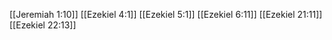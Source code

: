 [[Jeremiah 1:10]]
[[Ezekiel 4:1]]
[[Ezekiel 5:1]]
[[Ezekiel 6:11]]
[[Ezekiel 21:11]]
[[Ezekiel 22:13]]
